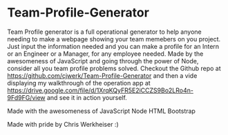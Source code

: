 # Team-Profile-Generator

  Team Profile generator is a full operational generator to help anyone needing to make a webpage showing your team memebers on you project. Just input the information needed and you can make a profile for an Intern or an Engineer or a Manager, for any employee needed. Made by the awesomeness of JavaScript and going through the power of Node, consider all you team profile problems solved. Checkout the Github repo at https://github.com/cjwerk/Team-Profile-Generator and then a vide displaying my walkthrough of the operation app at https://drive.google.com/file/d/1XrqKQyFR5E2iCCZS9Bo2LRo4n-9Fd9FG/view and see it in action yourself.




  Made with the awesomeness of
  JavaScript
  Node
  HTML
  Bootstrap






  Made with pride by Chris Werkheiser :)